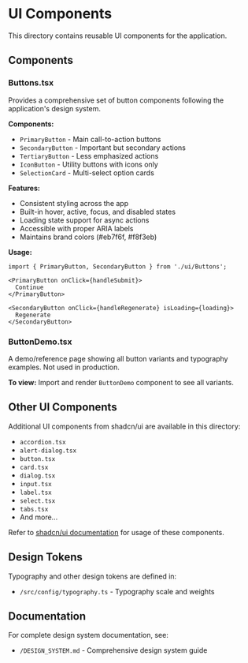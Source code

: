 # UI Components

This directory contains reusable UI components for the application.

## Components

### Buttons.tsx
Provides a comprehensive set of button components following the application's design system.

**Components:**
- `PrimaryButton` - Main call-to-action buttons
- `SecondaryButton` - Important but secondary actions
- `TertiaryButton` - Less emphasized actions
- `IconButton` - Utility buttons with icons only
- `SelectionCard` - Multi-select option cards

**Features:**
- Consistent styling across the app
- Built-in hover, active, focus, and disabled states
- Loading state support for async actions
- Accessible with proper ARIA labels
- Maintains brand colors (#eb7f6f, #f8f3eb)

**Usage:**
```tsx
import { PrimaryButton, SecondaryButton } from './ui/Buttons';

<PrimaryButton onClick={handleSubmit}>
  Continue
</PrimaryButton>

<SecondaryButton onClick={handleRegenerate} isLoading={loading}>
  Regenerate
</SecondaryButton>
```

### ButtonDemo.tsx
A demo/reference page showing all button variants and typography examples. Not used in production.

**To view:**
Import and render `ButtonDemo` component to see all variants.

## Other UI Components

Additional UI components from shadcn/ui are available in this directory:
- `accordion.tsx`
- `alert-dialog.tsx`
- `button.tsx`
- `card.tsx`
- `dialog.tsx`
- `input.tsx`
- `label.tsx`
- `select.tsx`
- `tabs.tsx`
- And more...

Refer to [shadcn/ui documentation](https://ui.shadcn.com/) for usage of these components.

## Design Tokens

Typography and other design tokens are defined in:
- `/src/config/typography.ts` - Typography scale and weights

## Documentation

For complete design system documentation, see:
- `/DESIGN_SYSTEM.md` - Comprehensive design system guide
